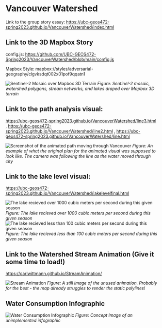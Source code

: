 # Vancouver Watershed
Link to the group story essay: https://ubc-geos472-spring2023.github.io/VancouverWatershed/index.html

## Link to the 3D Mapbox Story

config.js: https://github.com/UBC-GEOS472-Spring2023/VancouverWatershed/blob/main/config.js

Mapbox Style: mapbox://styles/adversarial-geography/clgvksdqt002x01pof9qqatn1

![Sentinel-2 Mosaic over Mapbox 3D Terrain](https://github.com/UBC-GEOS472-Spring2023/VancouverWatershed/blob/main/3dpic.png)
*Figure: Sentinel-2 mosaic, watershed polygons, stream networks, and lakes draped over Mapbox 3D terrain*

## Link to the path analysis visual:
https://ubc-geos472-spring2023.github.io/VancouverWatershed/line3.html , https://ubc-geos472-spring2023.github.io/VancouverWatershed/line2.html , https://ubc-geos472-spring2023.github.io/VancouverWatershed/line.html

![Screenshot of the animated path moving through Vancouver](https://ubc-geos472-spring2023.github.io/VancouverWatershed/animation.png)
*Figure: An example of what the original plan for the animated visual was supposed to look like. The camera was following the line as the water moved through city*

## Link to the lake level visual: 
https://ubc-geos472-spring2023.github.io/VancouverWatershed/lakelevelfinal.html

![The lake recieved over 1000 cubic meters per second during this given season](https://ubc-geos472-spring2023.github.io/VancouverWatershed/bluevisual.png)
*Figure: The lake recieved over 1000 cubic meters per second during this given season*
![The lake recieved less than 100 cubic meters per second during this given season](https://ubc-geos472-spring2023.github.io/VancouverWatershed/redvisual.png)
*Figure: The lake recieved less than 100 cubic meters per second during this given season*

## Link to the Watershed Stream Animation (Give it some time to load!)
https://carlwittmann.github.io/StreamAnimation/

![Stream Animation](https://ubc-geos472-spring2023.github.io/VancouverWatershed/streamanimationpic.png)
*Figure: A still image of the unused animation. Probably for the best - the map already struggles to render the static polylines!*

## Water Consumption Infographic

![Water Consumption Infographic](https://github.com/UBC-GEOS472-Spring2023/VancouverWatershed/blob/main/Layout2.jpg)
*Figure: Concept image of an unimplemented infographic*


